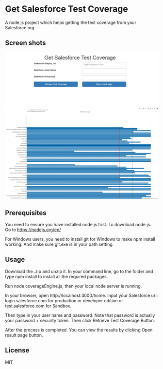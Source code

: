 # Get Salesforce Test Coverage

A node js project which helps getting the test coverage from your Salesforce org

## Screen shots ##
![alt tag](https://github.com/Lanceshi2/GetSFTestCoverage/blob/master/getCoverage.GIF)
![alt tag](https://github.com/Lanceshi2/GetSFTestCoverage/blob/master/result.GIF)

## Prerequisites ##
You need to ensure you have installed node js first. To download node js. Go to https://nodejs.org/en/

For Windows users, you need to install git for Windows to make npm install working. And make sure git.exe is in your path setting.

## Usage ##

Download the .zip and unzip it. In your command line, go to the folder and type npm install to install all the required packages.

Run node coverageEngine.js, then your local node server is running.

In your browser, open http://localhost:3000/home. Input your Salesforce url: login.salesforce.com for production or developer edition or test.salesforce.com for Sandbox.

Then type in your user name and password. Note that password is actually your password + security token. Then click Retrieve Test Coverage Button.

After the process is completed. You can view the results by clicking Open result page button.

## License ##
MIT
